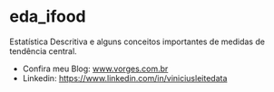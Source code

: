 # eda_ifood
Estatística Descritiva e alguns conceitos importantes de medidas de tendência central.

- Confira meu Blog: www.vorges.com.br 
- Linkedin: https://www.linkedin.com/in/viniciusleitedata
